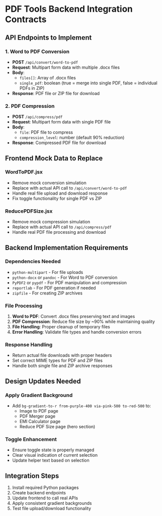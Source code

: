# PDF Tools Backend Integration Contracts

## API Endpoints to Implement

### 1. Word to PDF Conversion
- **POST** `/api/convert/word-to-pdf`
- **Request**: Multipart form data with multiple .docx files
- **Body**: 
  - `files[]`: Array of .docx files
  - `single_pdf`: boolean (true = merge into single PDF, false = individual PDFs in ZIP)
- **Response**: PDF file or ZIP file for download

### 2. PDF Compression
- **POST** `/api/compress/pdf`
- **Request**: Multipart form data with single PDF file
- **Body**:
  - `file`: PDF file to compress
  - `compression_level`: number (default 90% reduction)
- **Response**: Compressed PDF file for download

## Frontend Mock Data to Replace

### WordToPDF.jsx
- Remove mock conversion simulation
- Replace with actual API call to `/api/convert/word-to-pdf`
- Handle real file upload and download response
- Fix toggle functionality for single PDF vs ZIP

### ReducePDFSize.jsx
- Remove mock compression simulation  
- Replace with actual API call to `/api/compress/pdf`
- Handle real PDF file processing and download

## Backend Implementation Requirements

### Dependencies Needed
- `python-multipart` - For file uploads
- `python-docx` or `pandoc` - For Word to PDF conversion
- `PyPDF2` or `pypdf` - For PDF manipulation and compression
- `reportlab` - For PDF generation if needed
- `zipfile` - For creating ZIP archives

### File Processing
1. **Word to PDF**: Convert .docx files preserving text and images
2. **PDF Compression**: Reduce file size by ~90% while maintaining quality
3. **File Handling**: Proper cleanup of temporary files
4. **Error Handling**: Validate file types and handle conversion errors

### Response Handling
- Return actual file downloads with proper headers
- Set correct MIME types for PDF and ZIP files
- Handle both single file and ZIP archive responses

## Design Updates Needed

### Apply Gradient Background
- Add `bg-gradient-to-r from-purple-400 via-pink-500 to-red-500` to:
  - Image to PDF page
  - PDF Merger page  
  - EMI Calculator page
  - Reduce PDF Size page (hero section)

### Toggle Enhancement
- Ensure toggle state is properly managed
- Clear visual indication of current selection
- Update helper text based on selection

## Integration Steps
1. Install required Python packages
2. Create backend endpoints
3. Update frontend to call real APIs
4. Apply consistent gradient backgrounds
5. Test file upload/download functionality